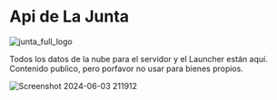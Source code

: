 # Api de La Junta
![junta_full_logo](https://github.com/user-attachments/assets/1060038c-51e3-4d1c-8fb5-8116a47712a4)

Todos los datos de la nube para el servidor y el Launcher están aquí.
Contenido publico, pero porfavor no usar para bienes propios.

![Screenshot 2024-06-03 211912](https://github.com/user-attachments/assets/72ca3d66-5656-49aa-b379-5b8798a811c9)
